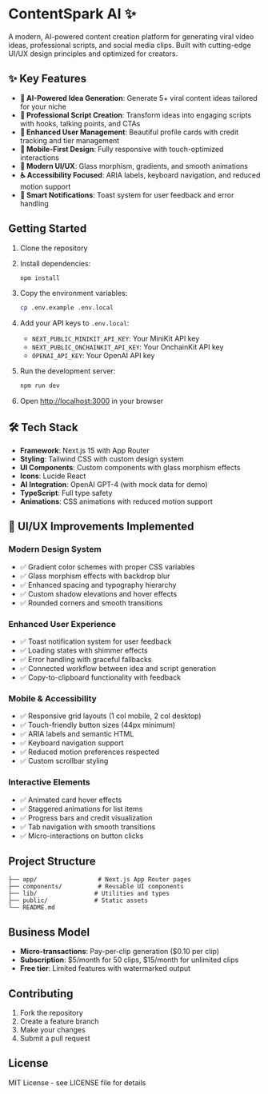 # ContentSpark AI ✨

A modern, AI-powered content creation platform for generating viral video ideas, professional scripts, and social media clips. Built with cutting-edge UI/UX design principles and optimized for creators.

## ✨ Key Features

- **🤖 AI-Powered Idea Generation**: Generate 5+ viral content ideas tailored for your niche
- **📝 Professional Script Creation**: Transform ideas into engaging scripts with hooks, talking points, and CTAs  
- **👤 Enhanced User Management**: Beautiful profile cards with credit tracking and tier management
- **📱 Mobile-First Design**: Fully responsive with touch-optimized interactions
- **🎨 Modern UI/UX**: Glass morphism, gradients, and smooth animations
- **♿ Accessibility Focused**: ARIA labels, keyboard navigation, and reduced motion support
- **🔔 Smart Notifications**: Toast system for user feedback and error handling

## Getting Started

1. Clone the repository
2. Install dependencies:
   ```bash
   npm install
   ```

3. Copy the environment variables:
   ```bash
   cp .env.example .env.local
   ```

4. Add your API keys to `.env.local`:
   - `NEXT_PUBLIC_MINIKIT_API_KEY`: Your MiniKit API key
   - `NEXT_PUBLIC_ONCHAINKIT_API_KEY`: Your OnchainKit API key  
   - `OPENAI_API_KEY`: Your OpenAI API key

5. Run the development server:
   ```bash
   npm run dev
   ```

6. Open [http://localhost:3000](http://localhost:3000) in your browser

## 🛠 Tech Stack

- **Framework**: Next.js 15 with App Router
- **Styling**: Tailwind CSS with custom design system
- **UI Components**: Custom components with glass morphism effects
- **Icons**: Lucide React
- **AI Integration**: OpenAI GPT-4 (with mock data for demo)
- **TypeScript**: Full type safety
- **Animations**: CSS animations with reduced motion support

## 🎨 UI/UX Improvements Implemented

### Modern Design System
- ✅ Gradient color schemes with proper CSS variables
- ✅ Glass morphism effects with backdrop blur
- ✅ Enhanced spacing and typography hierarchy
- ✅ Custom shadow elevations and hover effects
- ✅ Rounded corners and smooth transitions

### Enhanced User Experience  
- ✅ Toast notification system for user feedback
- ✅ Loading states with shimmer effects
- ✅ Error handling with graceful fallbacks
- ✅ Connected workflow between idea and script generation
- ✅ Copy-to-clipboard functionality with feedback

### Mobile & Accessibility
- ✅ Responsive grid layouts (1 col mobile, 2 col desktop)
- ✅ Touch-friendly button sizes (44px minimum)
- ✅ ARIA labels and semantic HTML
- ✅ Keyboard navigation support
- ✅ Reduced motion preferences respected
- ✅ Custom scrollbar styling

### Interactive Elements
- ✅ Animated card hover effects
- ✅ Staggered animations for list items
- ✅ Progress bars and credit visualization
- ✅ Tab navigation with smooth transitions
- ✅ Micro-interactions on button clicks

## Project Structure

```
├── app/                 # Next.js App Router pages
├── components/          # Reusable UI components
├── lib/                # Utilities and types
├── public/             # Static assets
└── README.md
```

## Business Model

- **Micro-transactions**: Pay-per-clip generation ($0.10 per clip)
- **Subscription**: $5/month for 50 clips, $15/month for unlimited clips
- **Free tier**: Limited features with watermarked output

## Contributing

1. Fork the repository
2. Create a feature branch
3. Make your changes
4. Submit a pull request

## License

MIT License - see LICENSE file for details
